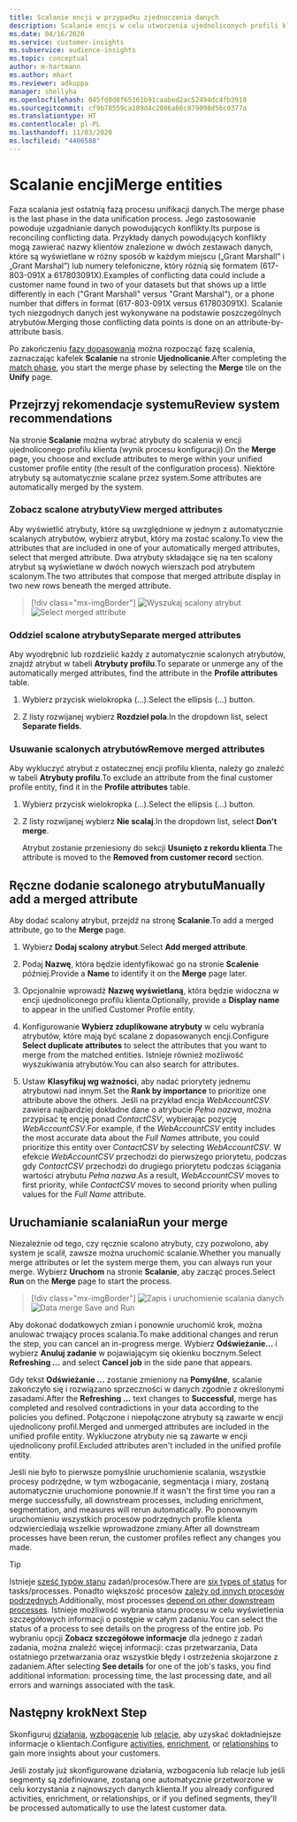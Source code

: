 ```yaml
---
title: Scalanie encji w przypadku zjednoczenia danych
description: Scalanie encji w celu utworzenia ujednoliconych profili klientów.
ms.date: 04/16/2020
ms.service: customer-insights
ms.subservice: audience-insights
ms.topic: conceptual
author: m-hartmann
ms.author: mhart
ms.reviewer: adkuppa
manager: shellyha
ms.openlocfilehash: 045fd8d8f65161b91caabed2ac52494dc4fb3910
ms.sourcegitcommit: cf9b78559ca189d4c2086a66c879098d56c0377a
ms.translationtype: HT
ms.contentlocale: pl-PL
ms.lasthandoff: 11/03/2020
ms.locfileid: "4406588"
---
```

# <a name="merge-entities"></a><span data-ttu-id="ebc88-103">Scalanie encji</span><span class="sxs-lookup"><span data-stu-id="ebc88-103">Merge entities</span></span>

<span data-ttu-id="ebc88-104">Faza scalania jest ostatnią fazą procesu unifikacji danych.</span><span class="sxs-lookup"><span data-stu-id="ebc88-104">The merge phase is the last phase in the data unification process.</span></span> <span data-ttu-id="ebc88-105">Jego zastosowanie powoduje uzgadnianie danych powodujących konflikty.</span><span class="sxs-lookup"><span data-stu-id="ebc88-105">Its purpose is reconciling conflicting data.</span></span> <span data-ttu-id="ebc88-106">Przykłady danych powodujących konflikty mogą zawierać nazwy klientów znalezione w dwóch zestawach danych, które są wyświetlane w różny sposób w każdym miejscu („Grant Marshall” i „Grant Marshal”) lub numery telefoniczne, który różnią się formatem (617-803-091X a 617803091X).</span><span class="sxs-lookup"><span data-stu-id="ebc88-106">Examples of conflicting data could include a customer name found in two of your datasets but that shows up a little differently in each ("Grant Marshall" versus "Grant Marshal"), or a phone number that differs in format (617-803-091X versus 617803091X).</span></span> <span data-ttu-id="ebc88-107">Scalanie tych niezgodnych danych jest wykonywane na podstawie poszczególnych atrybutów.</span><span class="sxs-lookup"><span data-stu-id="ebc88-107">Merging those conflicting data points is done on an attribute-by-attribute basis.</span></span>

<span data-ttu-id="ebc88-108">Po zakończeniu [fazy dopasowania](match-entities.md) można rozpocząć fazę scalenia, zaznaczając kafelek **Scalanie** na stronie **Ujednolicanie**.</span><span class="sxs-lookup"><span data-stu-id="ebc88-108">After completing the [match phase](match-entities.md), you start the merge phase by selecting the **Merge** tile on the **Unify** page.</span></span>

## <a name="review-system-recommendations"></a><span data-ttu-id="ebc88-109">Przejrzyj rekomendacje systemu</span><span class="sxs-lookup"><span data-stu-id="ebc88-109">Review system recommendations</span></span>

<span data-ttu-id="ebc88-110">Na stronie **Scalanie** można wybrać atrybuty do scalenia w encji ujednoliconego profilu klienta (wynik procesu konfiguracji).</span><span class="sxs-lookup"><span data-stu-id="ebc88-110">On the **Merge** page, you choose and exclude attributes to merge within your unified customer profile entity (the result of the configuration process).</span></span> <span data-ttu-id="ebc88-111">Niektóre atrybuty są automatycznie scalane przez system.</span><span class="sxs-lookup"><span data-stu-id="ebc88-111">Some attributes are automatically merged by the system.</span></span>

### <a name="view-merged-attributes"></a><span data-ttu-id="ebc88-112">Zobacz scalone atrybuty</span><span class="sxs-lookup"><span data-stu-id="ebc88-112">View merged attributes</span></span>

<span data-ttu-id="ebc88-113">Aby wyświetlić atrybuty, które są uwzględnione w jednym z automatycznie scalanych atrybutów, wybierz atrybut, który ma zostać scalony.</span><span class="sxs-lookup"><span data-stu-id="ebc88-113">To view the attributes that are included in one of your automatically merged attributes, select that merged attribute.</span></span> <span data-ttu-id="ebc88-114">Dwa atrybuty składające się na ten scalony atrybut są wyświetlane w dwóch nowych wierszach pod atrybutem scalonym.</span><span class="sxs-lookup"><span data-stu-id="ebc88-114">The two attributes that compose that merged attribute display in two new rows beneath the merged attribute.</span></span>

> [!div class="mx-imgBorder"]
> <span data-ttu-id="ebc88-115">![Wyszukaj scalony atrybut](media/configure-data-merge-profile-attributes.png "Wyszukaj scalony atrybut")</span><span class="sxs-lookup"><span data-stu-id="ebc88-115">![Select merged attribute](media/configure-data-merge-profile-attributes.png "Select merged attribute")</span></span>

### <a name="separate-merged-attributes"></a><span data-ttu-id="ebc88-116">Oddziel scalone atrybuty</span><span class="sxs-lookup"><span data-stu-id="ebc88-116">Separate merged attributes</span></span>

<span data-ttu-id="ebc88-117">Aby wyodrębnić lub rozdzielić każdy z automatycznie scalonych atrybutów, znajdź atrybut w tabeli **Atrybuty profilu**.</span><span class="sxs-lookup"><span data-stu-id="ebc88-117">To separate or unmerge any of the automatically merged attributes, find the attribute in the **Profile attributes** table.</span></span>

1. <span data-ttu-id="ebc88-118">Wybierz przycisk wielokropka (...).</span><span class="sxs-lookup"><span data-stu-id="ebc88-118">Select the ellipsis (...) button.</span></span>
  
2. <span data-ttu-id="ebc88-119">Z listy rozwijanej wybierz **Rozdziel pola**.</span><span class="sxs-lookup"><span data-stu-id="ebc88-119">In the dropdown list, select **Separate fields**.</span></span>

### <a name="remove-merged-attributes"></a><span data-ttu-id="ebc88-120">Usuwanie scalonych atrybutów</span><span class="sxs-lookup"><span data-stu-id="ebc88-120">Remove merged attributes</span></span>

<span data-ttu-id="ebc88-121">Aby wykluczyć atrybut z ostatecznej encji profilu klienta, należy go znaleźć w tabeli **Atrybuty profilu**.</span><span class="sxs-lookup"><span data-stu-id="ebc88-121">To exclude an attribute from the final customer profile entity, find it in the **Profile attributes** table.</span></span>

1. <span data-ttu-id="ebc88-122">Wybierz przycisk wielokropka (...).</span><span class="sxs-lookup"><span data-stu-id="ebc88-122">Select the ellipsis (...) button.</span></span>
  
2. <span data-ttu-id="ebc88-123">Z listy rozwijanej wybierz **Nie scalaj**.</span><span class="sxs-lookup"><span data-stu-id="ebc88-123">In the dropdown list, select **Don't merge**.</span></span>

   <span data-ttu-id="ebc88-124">Atrybut zostanie przeniesiony do sekcji **Usunięto z rekordu klienta**.</span><span class="sxs-lookup"><span data-stu-id="ebc88-124">The attribute is moved to the **Removed from customer record** section.</span></span>

## <a name="manually-add-a-merged-attribute"></a><span data-ttu-id="ebc88-125">Ręczne dodanie scalonego atrybutu</span><span class="sxs-lookup"><span data-stu-id="ebc88-125">Manually add a merged attribute</span></span>

<span data-ttu-id="ebc88-126">Aby dodać scalony atrybut, przejdź na stronę **Scalanie**.</span><span class="sxs-lookup"><span data-stu-id="ebc88-126">To add a merged attribute, go to the **Merge** page.</span></span>

1. <span data-ttu-id="ebc88-127">Wybierz **Dodaj scalony atrybut**.</span><span class="sxs-lookup"><span data-stu-id="ebc88-127">Select **Add merged attribute**.</span></span>

2. <span data-ttu-id="ebc88-128">Podaj **Nazwę**, która będzie identyfikować go na stronie **Scalenie** później.</span><span class="sxs-lookup"><span data-stu-id="ebc88-128">Provide a **Name** to identify it on the **Merge** page later.</span></span>

3. <span data-ttu-id="ebc88-129">Opcjonalnie wprowadź **Nazwę wyświetlaną**, która będzie widoczna w encji ujednoliconego profilu klienta.</span><span class="sxs-lookup"><span data-stu-id="ebc88-129">Optionally, provide a **Display name** to appear in the unified Customer Profile entity.</span></span>

4. <span data-ttu-id="ebc88-130">Konfigurowanie **Wybierz zduplikowane atrybuty** w celu wybrania atrybutów, które mają być scalane z dopasowanych encji.</span><span class="sxs-lookup"><span data-stu-id="ebc88-130">Configure **Select duplicate attributes** to select the attributes that you want to merge from the matched entities.</span></span> <span data-ttu-id="ebc88-131">Istnieje również możliwość wyszukiwania atrybutów.</span><span class="sxs-lookup"><span data-stu-id="ebc88-131">You can also search for attributes.</span></span>

5. <span data-ttu-id="ebc88-132">Ustaw **Klasyfikuj wg ważności**, aby nadać priorytety jednemu atrybutowi nad innym.</span><span class="sxs-lookup"><span data-stu-id="ebc88-132">Set the **Rank by importance** to prioritize one attribute above the others.</span></span> <span data-ttu-id="ebc88-133">Jeśli na przykład encja *WebAccountCSV* zawiera najbardziej dokładne dane o atrybucie *Pełna nazwa*, można przypisać tę encję ponad *ContactCSV*, wybierając pozycję *WebAccountCSV*.</span><span class="sxs-lookup"><span data-stu-id="ebc88-133">For example, if the *WebAccountCSV* entity includes the most accurate data about the *Full Names* attribute, you could prioritize this entity over *ContactCSV* by selecting *WebAccountCSV*.</span></span> <span data-ttu-id="ebc88-134">W efekcie *WebAccountCSV* przechodzi do pierwszego priorytetu, podczas gdy *ContactCSV* przechodzi do drugiego priorytetu podczas ściągania wartości atrybutu *Pełna nazwa*.</span><span class="sxs-lookup"><span data-stu-id="ebc88-134">As a result, *WebAccountCSV* moves to first priority, while *ContactCSV* moves to second priority when pulling values for the *Full Name* attribute.</span></span>

## <a name="run-your-merge"></a><span data-ttu-id="ebc88-135">Uruchamianie scalania</span><span class="sxs-lookup"><span data-stu-id="ebc88-135">Run your merge</span></span>

<span data-ttu-id="ebc88-136">Niezależnie od tego, czy ręcznie scalono atrybuty, czy pozwolono, aby system je scalił, zawsze można uruchomić scalanie.</span><span class="sxs-lookup"><span data-stu-id="ebc88-136">Whether you manually merge attributes or let the system merge them, you can always run your merge.</span></span> <span data-ttu-id="ebc88-137">Wybierz **Uruchom** na stronie **Scalanie**, aby zacząć proces.</span><span class="sxs-lookup"><span data-stu-id="ebc88-137">Select **Run** on the **Merge** page to start the process.</span></span>

> [!div class="mx-imgBorder"]
> <span data-ttu-id="ebc88-138">![Zapis i uruchomienie scalania danych](media/configure-data-merge-save-run.png "Zapis i uruchomienie scalania danych")</span><span class="sxs-lookup"><span data-stu-id="ebc88-138">![Data merge Save and Run](media/configure-data-merge-save-run.png "Data merge Save and Run")</span></span>

<span data-ttu-id="ebc88-139">Aby dokonać dodatkowych zmian i ponownie uruchomić krok, można anulować trwający proces scalania.</span><span class="sxs-lookup"><span data-stu-id="ebc88-139">To make additional changes and rerun the step, you can cancel an in-progress merge.</span></span> <span data-ttu-id="ebc88-140">Wybierz **Odświeżanie...** i wybierz **Anuluj zadanie**  w pojawiającym się okienku bocznym.</span><span class="sxs-lookup"><span data-stu-id="ebc88-140">Select **Refreshing ...** and select **Cancel job**  in the side pane that appears.</span></span>

<span data-ttu-id="ebc88-141">Gdy tekst **Odświeżanie ...** zostanie zmieniony na **Pomyślne**, scalanie zakończyło się i rozwiązano sprzeczności w danych zgodnie z określonymi zasadami.</span><span class="sxs-lookup"><span data-stu-id="ebc88-141">After the **Refreshing ...** text changes to **Successful**, merge has completed and resolved contradictions in your data according to the policies you defined.</span></span> <span data-ttu-id="ebc88-142">Połączone i niepołączone atrybuty są zawarte w encji ujednolicony profil.</span><span class="sxs-lookup"><span data-stu-id="ebc88-142">Merged and unmerged attributes are included in the unified profile entity.</span></span> <span data-ttu-id="ebc88-143">Wykluczone atrybuty nie są zawarte w encji ujednolicony profil.</span><span class="sxs-lookup"><span data-stu-id="ebc88-143">Excluded attributes aren't included in the unified profile entity.</span></span>

<span data-ttu-id="ebc88-144">Jeśli nie było to pierwsze pomyślnie uruchomienie scalania, wszystkie procesy podrzędne, w tym wzbogacanie, segmentacja i miary, zostaną automatycznie uruchomione ponownie.</span><span class="sxs-lookup"><span data-stu-id="ebc88-144">If it wasn't the first time you ran a merge successfully, all downstream processes, including enrichment, segmentation, and measures will rerun automatically.</span></span> <span data-ttu-id="ebc88-145">Po ponownym uruchomieniu wszystkich procesów podrzędnych profile klienta odzwierciedlają wszelkie wprowadzone zmiany.</span><span class="sxs-lookup"><span data-stu-id="ebc88-145">After all downstream processes have been rerun, the customer profiles reflect any changes you made.</span></span>

> [!TIP]
> <span data-ttu-id="ebc88-146">Istnieje [sześć typów stanu](system.md#status-types) zadań/procesów.</span><span class="sxs-lookup"><span data-stu-id="ebc88-146">There are [six types of status](system.md#status-types) for tasks/processes.</span></span> <span data-ttu-id="ebc88-147">Ponadto większość procesów [zależy od innych procesów podrzędnych](system.md#refresh-policies).</span><span class="sxs-lookup"><span data-stu-id="ebc88-147">Additionally, most processes [depend on other downstream processes](system.md#refresh-policies).</span></span> <span data-ttu-id="ebc88-148">Istnieje możliwość wybrania stanu procesu w celu wyświetlenia szczegółowych informacji o postępie w całym zadaniu.</span><span class="sxs-lookup"><span data-stu-id="ebc88-148">You can select the status of a process to see details on the progress of the entire job.</span></span> <span data-ttu-id="ebc88-149">Po wybraniu opcji **Zobacz szczegółowe informacje** dla jednego z zadań zadania, można znaleźć więcej informacji: czas przetwarzania, Data ostatniego przetwarzania oraz wszystkie błędy i ostrzeżenia skojarzone z zadaniem.</span><span class="sxs-lookup"><span data-stu-id="ebc88-149">After selecting **See details** for one of the job's tasks, you find additional information: processing time, the last processing date, and all errors and warnings associated with the task.</span></span>

## <a name="next-step"></a><span data-ttu-id="ebc88-150">Następny krok</span><span class="sxs-lookup"><span data-stu-id="ebc88-150">Next Step</span></span>

<span data-ttu-id="ebc88-151">Skonfiguruj [działania](activities.md), [wzbogacenie](enrichment-microsoft-graph.md) lub [relacje](relationships.md), aby uzyskać dokładniejsze informacje o klientach.</span><span class="sxs-lookup"><span data-stu-id="ebc88-151">Configure [activities](activities.md), [enrichment](enrichment-microsoft-graph.md), or [relationships](relationships.md) to gain more insights about your customers.</span></span>

<span data-ttu-id="ebc88-152">Jeśli zostały już skonfigurowane działania, wzbogacenia lub relacje lub jeśli segmenty są zdefiniowane, zostaną one automatycznie przetworzone w celu korzystania z najnowszych danych klienta.</span><span class="sxs-lookup"><span data-stu-id="ebc88-152">If you already configured activities, enrichment, or relationships, or if you defined segments, they'll be processed automatically to use the latest customer data.</span></span>


